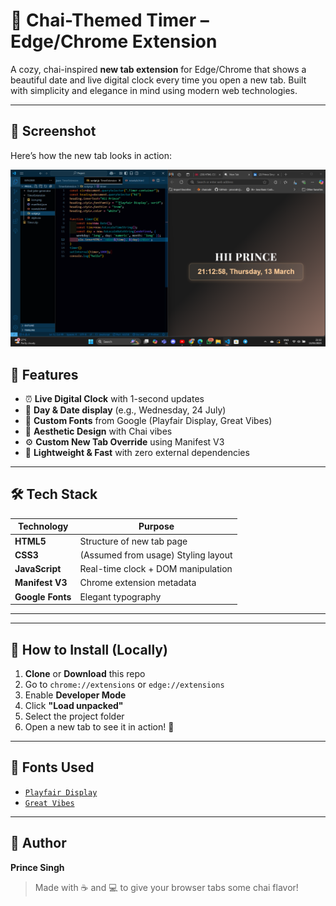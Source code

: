 # 🍵 Chai-Themed Timer – Edge/Chrome Extension

A cozy, chai-inspired **new tab extension** for Edge/Chrome that shows a beautiful date and live digital clock every time you open a new tab. Built with simplicity and elegance in mind using modern web technologies.

---

## 📸 Screenshot

Here’s how the new tab looks in action:

![New Tab UI Preview](screenshot.png)



## 🧩 Features

- ⏰ **Live Digital Clock** with 1-second updates
- 📅 **Day & Date display** (e.g., Wednesday, 24 July)
- 💅 **Custom Fonts** from Google (Playfair Display, Great Vibes)
- 🌙 **Aesthetic Design** with Chai vibes
- ⚙️ **Custom New Tab Override** using Manifest V3
- 💾 **Lightweight & Fast** with zero external dependencies

---

## 🛠️ Tech Stack

| Technology     | Purpose                            |
|----------------|-------------------------------------|
| **HTML5**      | Structure of new tab page           |
| **CSS3**       | (Assumed from usage) Styling layout |
| **JavaScript** | Real-time clock + DOM manipulation  |
| **Manifest V3**| Chrome extension metadata           |
| **Google Fonts** | Elegant typography                |

---


---

## 🧪 How to Install (Locally)

1. **Clone** or **Download** this repo
2. Go to `chrome://extensions` or `edge://extensions`
3. Enable **Developer Mode**
4. Click **"Load unpacked"**
5. Select the project folder
6. Open a new tab to see it in action! 🚀

---

## 📖 Fonts Used

- [`Playfair Display`](https://fonts.google.com/specimen/Playfair+Display)
- [`Great Vibes`](https://fonts.google.com/specimen/Great+Vibes)

---

## 👤 Author

**Prince Singh**  

> Made with ☕ and 💻 to give your browser tabs some chai flavor!

